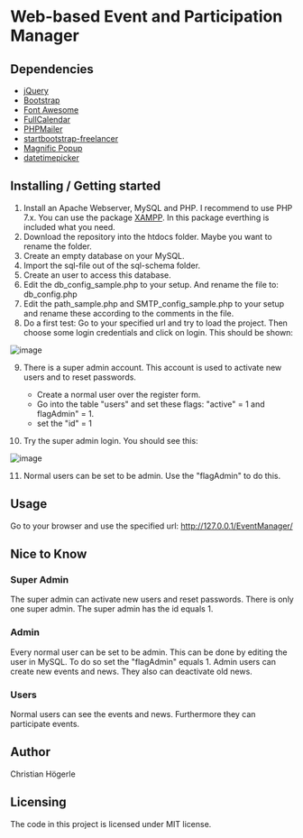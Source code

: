 # Web-based Event and Participation Manager



## Dependencies

* [jQuery](https://jquery.com/)
* [Bootstrap](http://getbootstrap.com/)
* [Font Awesome](http://fontawesome.io/)
* [FullCalendar](https://fullcalendar.io/)
* [PHPMailer](https://github.com/PHPMailer/PHPMailer)
* [startbootstrap-freelancer](https://github.com/BlackrockDigital/startbootstrap-freelancer)
* [Magnific Popup](http://dimsemenov.com/plugins/magnific-popup/)
* [datetimepicker](https://github.com/xdan/datetimepicker)

## Installing / Getting started

1. Install an Apache Webserver, MySQL and PHP. I recommend to use PHP 7.x. You can use the package [XAMPP](https://www.apachefriends.org/index.html). In this package everthing is included what you need.
2. Download the repository into the htdocs folder. Maybe you want to rename the folder.
3. Create an empty database on your MySQL. 
4. Import the sql-file out of the sql-schema folder. 
5. Create an user to access this database.
6. Edit the db_config_sample.php to your setup. And rename the file to: db_config.php
7. Edit the path_sample.php and SMTP_config_sample.php to your setup and rename these according to the comments in the file.
8. Do a first test: Go to your specified url and try to load the project. Then choose some login credentials and click on login. This should be shown: 

![image](https://user-images.githubusercontent.com/7523395/34408213-c618b5ba-ebc2-11e7-99c4-484d7197cd8d.png)

9. There is a super admin account. This account is used to activate new users and to reset passwords. 
    * Create a normal user over the register form. 
    * Go into the table "users" and set these flags: "active" = 1 and flagAdmin" = 1. 
    * set the "id" = 1  

10. Try the super admin login. You should see this: 

  ![image](https://user-images.githubusercontent.com/7523395/34408400-f6c97ea0-ebc3-11e7-9455-2b539f1b7d40.png)

11. Normal users can be set to be admin. Use the "flagAdmin" to do this. 

## Usage
Go to your browser and use the specified url: http://127.0.0.1/EventManager/

## Nice to Know

### Super Admin
The super admin can activate new users and reset passwords. There is only one super admin. The super admin has the id equals 1.

### Admin
Every normal user can be set to be admin. This can be done by editing the user in MySQL. To do so set the "flagAdmin" equals 1. Admin users can create new events and news. They also can deactivate old news.

### Users
Normal users can see the events and news. Furthermore they can participate events.

## Author
Christian Högerle

## Licensing
The code in this project is licensed under MIT license.
